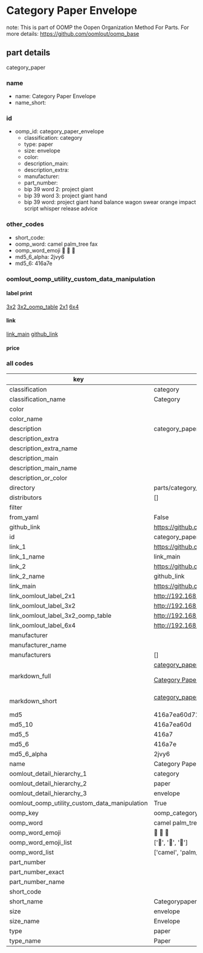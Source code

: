 # Category Paper Envelope  

note: This is part of OOMP the Oopen Organization Method For Parts. For more details: https://github.com/oomlout/oomp_base

##  part details



category_paper

### name
* name: Category Paper Envelope
* name_short: 
### id
* oomp_id: category_paper_envelope
  * classification: category
  * type: paper
  * size: envelope
  * color: 
  * description_main: 
  * description_extra: 
  * manufacturer: 
  * part_number: 
  * bip 39 word 2: project giant
  * bip 39 word 3: project giant hand
  * bip 39 word: project giant hand balance wagon swear orange impact script whisper release advice

### other_codes
* short_code: 
* oomp_word: camel palm_tree fax
* oomp_word_emoji :camel: :palm_tree: :fax:
* md5_6_alpha: 2jvy6
* md5_6: 416a7e






### oomlout_oomp_utility_custom_data_manipulation
#### label print
[3x2](http://192.168.1.245:1112/?label=oomp%202jvy6)
[3x2_oomp_table](http://192.168.1.107:1112/?label=oomp%202jvy6)
[2x1](http://192.168.1.242:1112/?label=oomp%202jvy6)
[6x4](http://192.168.1.55:1112/?label=oomp%202jvy6)    

#### link

[link_main](https://github.com/oomlout/oomlout_oomp_current_version_messy/tree/main/parts/category_paper_envelope) [github_link](https://github.com/oomlout/oomlout_oomp_part_src/tree/main/parts/category_paper_envelope)                             

#### price







### all codes 
| key | value |  
| --- | --- |  
| classification | category |  
| classification_name | Category |  
| color |  |  
| color_name |  |  
| description | category_paper |  
| description_extra |  |  
| description_extra_name |  |  
| description_main |  |  
| description_main_name |  |  
| description_or_color |   |  
| directory | parts/category_paper_envelope |  
| distributors | [] |  
| filter |  |  
| from_yaml | False |  
| github_link | https://github.com/oomlout/oomlout_oomp_part_src/tree/main/parts/category_paper_envelope |  
| id | category_paper_envelope |  
| link_1 | https://github.com/oomlout/oomlout_oomp_current_version_messy/tree/main/parts/category_paper_envelope |  
| link_1_name | link_main |  
| link_2 | https://github.com/oomlout/oomlout_oomp_part_src/tree/main/parts/category_paper_envelope |  
| link_2_name | github_link |  
| link_main | https://github.com/oomlout/oomlout_oomp_current_version_messy/tree/main/parts/category_paper_envelope |  
| link_oomlout_label_2x1 | http://192.168.1.242:1112/?label=oomp%202jvy6 |  
| link_oomlout_label_3x2 | http://192.168.1.245:1112/?label=oomp%202jvy6 |  
| link_oomlout_label_3x2_oomp_table | http://192.168.1.107:1112/?label=oomp%202jvy6 |  
| link_oomlout_label_6x4 | http://192.168.1.55:1112/?label=oomp%202jvy6 |  
| manufacturer |  |  
| manufacturer_name |  |  
| manufacturers | [] |  
| markdown_full | [category_paper_envelope](https://github.com/oomlout/oomlout_oomp_current_version_messy/tree/main/parts/category_paper_envelope)<br>[](https://github.com/oomlout/oomlout_oomp_current_version_messy/tree/main/parts/category_paper_envelope)<br>[Category Paper Envelope](https://github.com/oomlout/oomlout_oomp_current_version_messy/tree/main/parts/category_paper_envelope)<br><br> |  
| markdown_short | [category_paper_envelope](https://github.com/oomlout/oomlout_oomp_current_version_messy/tree/main/parts/category_paper_envelope)<br><br> |  
| md5 | 416a7ea60d71d37b6e7b211ad1986d60 |  
| md5_10 | 416a7ea60d |  
| md5_5 | 416a7 |  
| md5_6 | 416a7e |  
| md5_6_alpha | 2jvy6 |  
| name | Category Paper Envelope |  
| oomlout_detail_hierarchy_1 | category |  
| oomlout_detail_hierarchy_2 | paper |  
| oomlout_detail_hierarchy_3 | envelope |  
| oomlout_oomp_utility_custom_data_manipulation | True |  
| oomp_key | oomp_category_paper_envelope |  
| oomp_word | camel palm_tree fax |  
| oomp_word_emoji | :camel: :palm_tree: :fax: |  
| oomp_word_emoji_list | [':camel:', ':palm_tree:', ':fax:'] |  
| oomp_word_list | ['camel', 'palm_tree', 'fax'] |  
| part_number |  |  
| part_number_exact |  |  
| part_number_name |  |  
| short_code |  |  
| short_name | Categorypaper |  
| size | envelope |  
| size_name | Envelope |  
| type | paper |  
| type_name | Paper |  
